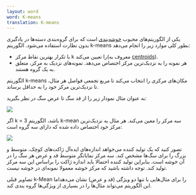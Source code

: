 ```yaml
---
layout: word
word: K-means
translation: K-means
---
```


یکی از الگوریتم‌های محبوب [خوشه‌بندی](/c/clustering) است که برای گروه‌بندی دسته‌ها در یادگیری بدون نظارت استفاده می‌شود. الگوریتم k-means بطور کلی موارد زیر را انجام می‌دهد:

- با تکرار بهترین نقاط مرکز k را تعیین می‌کند(معروف به [centroids](/c/centroid)).
- هر نمونه را به نزدیک‌ترین مرکز اختصاص می‌دهد. نمونه‌های نزدیک به مرکز، متعلق به یک گروه هستند.

الگوریتم k-means مکان‌های مرکزی را انتخاب می‌کند تا مربع تجمعی فواصل هر مثال، تا نزدیک‌ترین مرکز خود را به حداقل برساند.

به عنوان مثال نمودار زیر را از قد سگ تا عرض سگ در نظر بگیرید:

![](/assets/img/dogdimensions.svg)

اگر k = 3 باشد‌، الگوریتم k-mean سه مرکز را معین می‌کند. هر مثال به نزدیک‌ترین مرکز خود اختصاص داده شده که دارای سه گروه است:

![](/assets/img/dogdimensionskmeans.svg)

تصور کنید که یک تولید کننده می‌خواهد اندازه‌های ایده‌آل ژاکت‌های کوچک، متوسط و بزرگ را برای سگ‌ها مشخص کند. سه مرکز نمایانگر متوسط قد و عرض هر سگ را در آن خوشه است. بنابراین تولید کننده احتمالا باید اندازه ژاکت را براساس این سه مرکز تولید کند. توجه داشته باشید که مرکز خوشه معمولا نمونه‌ای در خوشه نیست.

تصاویر قبلی k-Mean را برای مثال‌هایی با تنها دو ویژگی (قد و عرض) نشان می‌دهداما این الگوریتم می‌تواند مثال‌ها را در بسیاری از ویژگی‌ها گروه بندی کند.
